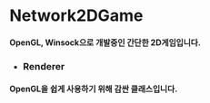 # Network2DGame
#### OpenGL, Winsock으로 개발중인 간단한 2D게임입니다.

- ### Renderer
#### OpenGL을 쉽게 사용하기 위해 감싼 클래스입니다.


